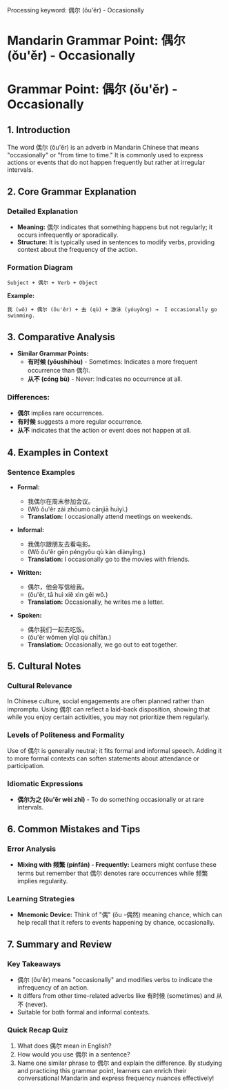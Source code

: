 Processing keyword: 偶尔 (ǒu'ěr) - Occasionally
# Mandarin Grammar Point: 偶尔 (ǒu'ěr) - Occasionally
# Grammar Point: 偶尔 (ǒu'ěr) - Occasionally
## 1. Introduction
The word 偶尔 (ǒu'ěr) is an adverb in Mandarin Chinese that means "occasionally" or "from time to time." It is commonly used to express actions or events that do not happen frequently but rather at irregular intervals. 
## 2. Core Grammar Explanation
### Detailed Explanation
- **Meaning:** 偶尔 indicates that something happens but not regularly; it occurs infrequently or sporadically.
- **Structure:** It is typically used in sentences to modify verbs, providing context about the frequency of the action.
### Formation Diagram
```
Subject + 偶尔 + Verb + Object
```
**Example:** 
```
我 (wǒ) + 偶尔 (ǒu'ěr) + 去 (qù) + 游泳 (yóuyǒng) →  I occasionally go swimming.
```
## 3. Comparative Analysis
- **Similar Grammar Points:**
  - **有时候 (yǒushíhòu)** - Sometimes: Indicates a more frequent occurrence than 偶尔.
  - **从不 (cóng bù)** - Never: Indicates no occurrence at all.
  
### Differences:
- **偶尔** implies rare occurrences.
- **有时候** suggests a more regular occurrence.
- **从不** indicates that the action or event does not happen at all.
## 4. Examples in Context
### Sentence Examples
- **Formal:** 
  - 我偶尔在周末参加会议。
  - (Wǒ ǒu'ěr zài zhōumò cānjiā huìyì.)
  - **Translation:** I occasionally attend meetings on weekends.
  
- **Informal:** 
  - 我偶尔跟朋友去看电影。
  - (Wǒ ǒu'ěr gēn péngyǒu qù kàn diànyǐng.)
  - **Translation:** I occasionally go to the movies with friends.
  
- **Written:** 
  - 偶尔，他会写信给我。
  - (ǒu'ěr, tā huì xiě xìn gěi wǒ.)
  - **Translation:** Occasionally, he writes me a letter.
  
- **Spoken:** 
  - 偶尔我们一起去吃饭。
  - (ǒu'ěr wǒmen yīqǐ qù chīfàn.)
  - **Translation:** Occasionally, we go out to eat together.
## 5. Cultural Notes
### Cultural Relevance
In Chinese culture, social engagements are often planned rather than impromptu. Using 偶尔 can reflect a laid-back disposition, showing that while you enjoy certain activities, you may not prioritize them regularly.
### Levels of Politeness and Formality
Use of 偶尔 is generally neutral; it fits formal and informal speech. Adding it to more formal contexts can soften statements about attendance or participation.
### Idiomatic Expressions
- **偶尔为之 (ǒu'ěr wèi zhī)** - To do something occasionally or at rare intervals.
## 6. Common Mistakes and Tips
### Error Analysis
- **Mixing with 频繁 (pínfán) - Frequently:** Learners might confuse these terms but remember that 偶尔 denotes rare occurrences while 频繁 implies regularity.
### Learning Strategies
- **Mnemonic Device:** Think of "偶" (ǒu -偶然) meaning chance, which can help recall that it refers to events happening by chance, occasionally.
## 7. Summary and Review
### Key Takeaways
- 偶尔 (ǒu'ěr) means "occasionally" and modifies verbs to indicate the infrequency of an action.
- It differs from other time-related adverbs like 有时候 (sometimes) and 从不 (never).
- Suitable for both formal and informal contexts.
### Quick Recap Quiz
1. What does 偶尔 mean in English?
2. How would you use 偶尔 in a sentence?
3. Name one similar phrase to 偶尔 and explain the difference.
By studying and practicing this grammar point, learners can enrich their conversational Mandarin and express frequency nuances effectively!
